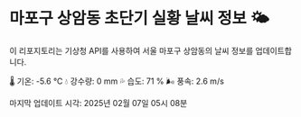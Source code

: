 
# 마포구 상암동 초단기 실황 날씨 정보 🌤️

이 리포지토리는 기상청 API를 사용하여 서울 마포구 상암동의 날씨 정보를 업데이트합니다. 

🌡️ 기온: -5.6 ℃
💧 강수량: 0 mm
💦 습도: 71 %
🌬️ 풍속: 2.6 m/s

마지막 업데이트 시각: 2025년 02월 07일 05시 08분    
